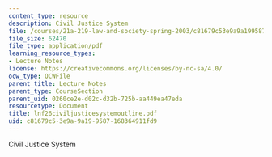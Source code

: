 ```yaml
---
content_type: resource
description: Civil Justice System
file: /courses/21a-219-law-and-society-spring-2003/c81679c53e9a9a199587168364911fd9_lnf26civiljusticesystemoutline.pdf
file_size: 62470
file_type: application/pdf
learning_resource_types:
- Lecture Notes
license: https://creativecommons.org/licenses/by-nc-sa/4.0/
ocw_type: OCWFile
parent_title: Lecture Notes
parent_type: CourseSection
parent_uid: 0260ce2e-d02c-d32b-725b-aa449ea47eda
resourcetype: Document
title: lnf26civiljusticesystemoutline.pdf
uid: c81679c5-3e9a-9a19-9587-168364911fd9
---
```

Civil Justice System